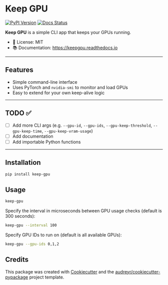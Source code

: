 # Keep GPU

[![PyPI Version](https://img.shields.io/pypi/v/keep-gpu.svg)](https://pypi.python.org/pypi/keep-gpu)
[![Docs Status](https://readthedocs.org/projects/keep-gpu/badge/?version=latest)](https://keep-gpu.readthedocs.io/en/latest/?version=latest)

**Keep GPU** is a simple CLI app that keeps your GPUs running.

- 🧾 License: MIT
- 📚 Documentation: https://keepgpu.readthedocs.io

---

## Features

- Simple command-line interface
- Uses PyTorch and `nvidia-smi` to monitor and load GPUs
- Easy to extend for your own keep-alive logic

---

## TODO ✅

- [ ] Add more CLI args (e.g. `--gpu-id`, `--gpu-ids`, `--gpu-keep-threshold`, `--gpu-keep-time`, `--gpu-keep-vram-usage`)
- [ ] Add documentation
- [ ] Add importable Python functions

---

## Installation

```bash
pip install keep-gpu
```

## Usage


```bash
keep-gpu
```

Specify the interval in microseconds between GPU usage checks (default is 300 seconds):
```bash
keep-gpu --interval 100
```

Specify GPU IDs to run on (default is all available GPUs):
```bash
keep-gpu --gpu-ids 0,1,2
```

## Credits

This package was created with [Cookiecutter](https://github.com/audreyr/cookiecutter) and the [audreyr/cookiecutter-pypackage](https://github.com/audreyr/cookiecutter-pypackage) project template.
